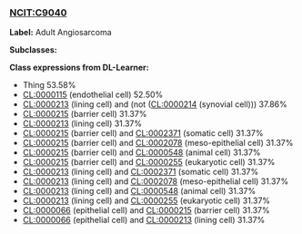 
### [NCIT:C9040](http://purl.obolibrary.org/obo/NCIT_C9040)
**Label:** Adult Angiosarcoma

**Subclasses:** 

**Class expressions from DL-Learner:**

- Thing 53.58%
- [CL:0000115](http://purl.obolibrary.org/obo/CL_0000115) (endothelial cell) 52.50%
- [CL:0000213](http://purl.obolibrary.org/obo/CL_0000213) (lining cell) and (not ([CL:0000214](http://purl.obolibrary.org/obo/CL_0000214) (synovial cell))) 37.86%
- [CL:0000215](http://purl.obolibrary.org/obo/CL_0000215) (barrier cell) 31.37%
- [CL:0000213](http://purl.obolibrary.org/obo/CL_0000213) (lining cell) 31.37%
- [CL:0000215](http://purl.obolibrary.org/obo/CL_0000215) (barrier cell) and [CL:0002371](http://purl.obolibrary.org/obo/CL_0002371) (somatic cell) 31.37%
- [CL:0000215](http://purl.obolibrary.org/obo/CL_0000215) (barrier cell) and [CL:0002078](http://purl.obolibrary.org/obo/CL_0002078) (meso-epithelial cell) 31.37%
- [CL:0000215](http://purl.obolibrary.org/obo/CL_0000215) (barrier cell) and [CL:0000548](http://purl.obolibrary.org/obo/CL_0000548) (animal cell) 31.37%
- [CL:0000215](http://purl.obolibrary.org/obo/CL_0000215) (barrier cell) and [CL:0000255](http://purl.obolibrary.org/obo/CL_0000255) (eukaryotic cell) 31.37%
- [CL:0000213](http://purl.obolibrary.org/obo/CL_0000213) (lining cell) and [CL:0002371](http://purl.obolibrary.org/obo/CL_0002371) (somatic cell) 31.37%
- [CL:0000213](http://purl.obolibrary.org/obo/CL_0000213) (lining cell) and [CL:0002078](http://purl.obolibrary.org/obo/CL_0002078) (meso-epithelial cell) 31.37%
- [CL:0000213](http://purl.obolibrary.org/obo/CL_0000213) (lining cell) and [CL:0000548](http://purl.obolibrary.org/obo/CL_0000548) (animal cell) 31.37%
- [CL:0000213](http://purl.obolibrary.org/obo/CL_0000213) (lining cell) and [CL:0000255](http://purl.obolibrary.org/obo/CL_0000255) (eukaryotic cell) 31.37%
- [CL:0000066](http://purl.obolibrary.org/obo/CL_0000066) (epithelial cell) and [CL:0000215](http://purl.obolibrary.org/obo/CL_0000215) (barrier cell) 31.37%
- [CL:0000066](http://purl.obolibrary.org/obo/CL_0000066) (epithelial cell) and [CL:0000213](http://purl.obolibrary.org/obo/CL_0000213) (lining cell) 31.37%


